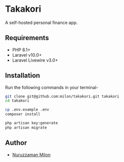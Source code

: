 # Takakori

A self-hosted personal finance app.

## Requirements

- PHP 8.1+
- Laravel v10.0+
- Laravel Livewire v3.0+

## Installation

Run the following commands in your terminal-

```bash
git clone git@github.com:milon/takakori.git takakori
cd takakori

cp .env.example .env
composer install

php artisan key:generate
php artisan migrate
```

## Author

- [Nuruzzaman Milon](https://milon.im)
